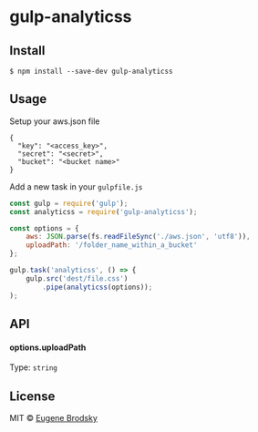 # gulp-analyticss



## Install

```
$ npm install --save-dev gulp-analyticss
```


## Usage

Setup your aws.json file
```jsons
{
  "key": "<access_key>",
  "secret": "<secret>",
  "bucket": "<bucket name>"
}
```

Add a new task in your `gulpfile.js`

```js
const gulp = require('gulp');
const analyticss = require('gulp-analyticss');

const options = {
	aws: JSON.parse(fs.readFileSync('./aws.json', 'utf8')),
	uploadPath: '/folder_name_within_a_bucket'
};

gulp.task('analyticss', () => {
	gulp.src('dest/file.css')
		.pipe(analyticss(options));
);
```


## API

#### options.uploadPath

Type: `string`<br>



## License

MIT © [Eugene Brodsky](https://github.com/fupslot)
